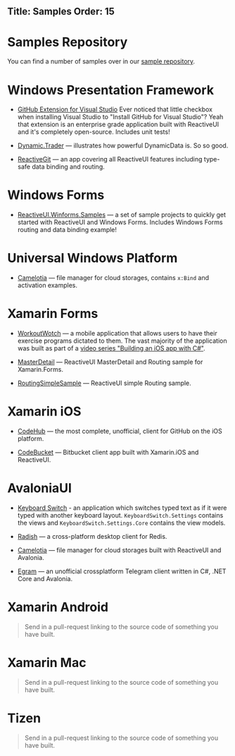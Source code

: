 Title: Samples
Order: 15
---

# Samples Repository

You can find a number of samples over in our [sample repository](https://github.com/reactiveui/reactiveui.samples).

# Windows Presentation Framework

* [GitHub Extension for Visual Studio](https://github.com/github/VisualStudio/tree/master/src) Ever noticed that little checkbox when installing Visual Studio to "Install GitHub for Visual Studio"? Yeah that extension is an enterprise grade application built with ReactiveUI and it's completely open-source. Includes unit tests!

* [Dynamic.Trader](https://github.com/RolandPheasant/Dynamic.Trader) — illustrates how powerful DynamicData is. So so good.

* [ReactiveGit](https://github.com/glennawatson/reactivegit) — an app covering all ReactiveUI features including type-safe data binding and routing.

# Windows Forms

* [ReactiveUI.Winforms.Samples](https://github.com/Asesjix/ReactiveUI.Winforms.Samples) — a set of sample projects to quickly get started with ReactiveUI and Windows Forms. Includes Windows Forms routing and data binding example!

# Universal Windows Platform

* [Camelotia](https://github.com/worldbeater/Camelotia) — file manager for cloud storages, contains `x:Bind` and activation examples.

# Xamarin Forms

* [WorkoutWotch](https://github.com/kentcb/WorkoutWotch) — a mobile application that allows users to have their exercise programs dictated to them. The vast majority of the application was built as part of a [video series "Building an iOS app with C#"](https://github.com/kentcb/WorkoutWotch#where-are-the-videos).

* [MasterDetail](https://github.com/reactiveui/ReactiveUI.Samples/tree/main/xamarin-forms/MasterDetail) — ReactiveUI MasterDetail and Routing sample for Xamarin.Forms.

* [RoutingSimpleSample](https://github.com/GiusepeCasagrande/RoutingSimpleSample) — ReactiveUI simple Routing sample.

# Xamarin iOS

* [CodeHub](https://github.com/CodeHubApp/CodeHub) — the most complete, unofficial, client for GitHub on the iOS platform.

* [CodeBucket](https://github.com/thedillonb/CodeBucket) — Bitbucket client app built with Xamarin.iOS and ReactiveUI.

# AvaloniaUI

* [Keyboard Switch](https://github.com/TolikPylypchuk/KeyboardSwitch) - an application which switches typed text as if it were typed with another keyboard layout.
`KeyboardSwitch.Settings` contains the views and `KeyboardSwitch.Settings.Core` contains the view models.

* [Radish](https://github.com/rbmkio/radish) — a cross-platform desktop client for Redis.

* [Camelotia](https://github.com/worldbeater/Camelotia) — file manager for cloud storages built with ReactiveUI and Avalonia. 

* [Egram](https://github.com/egramtel/egram.tel) — an unofficial crossplatform Telegram client written in C#, .NET Core and Avalonia.

# Xamarin Android

> Send in a pull-request linking to the source code of something you have built.

# Xamarin Mac

> Send in a pull-request linking to the source code of something you have built.

# Tizen

> Send in a pull-request linking to the source code of something you have built.
